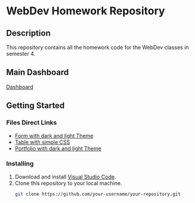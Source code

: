 # WebDev Homework Repository

## Description

This repository contains all the homework code for the WebDev classes in semester 4.

## Main Dashboard
[Dashboard](https://github.com/AryanSaharan01)

## Getting Started

### Files Direct Links

- [Form with dark and light Theme](18-01-2024_069_FORM.html)
- [Table with simple CSS](25-01-2024_069_TABLE.html)
- [Portfolio with dark and light Theme](20-01-2024_069_portfolio.html)

### Installing

1. Download and install [Visual Studio Code](https://code.visualstudio.com/).
2. Clone this repository to your local machine.
   ```bash
   git clone https://github.com/your-username/your-repository.git
